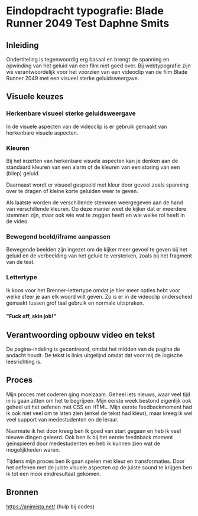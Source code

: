 # Eindopdracht typografie: Blade Runner 2049 Test Daphne Smits

## Inleiding
Ondertiteling is tegenwoordig erg basaal en brengt de spanning en opwinding van het geluid van een film niet goed over. Bij webtypografie zijn we verantwoordelijk voor het voorzien van een videoclip van de film Blade Runner 2049 met een visueel sterke geluidsweergave. 

## Visuele keuzes 
### Herkenbare visueel sterke geluidsweergave
In de visuele aspecten van de videoclip is er gebruik gemaakt van herkenbare visuele aspecten. 

### Kleuren
Bij het inzetten van herkenbare visuele aspecten kan je denken aan de standaard kleuren van een alarm of de kleuren van een storing van een (bliep) geluid. 

Daarnaast wordt er visueel gespeeld met kleur door gevoel zoals spanning over te dragen of kleine korte geluiden weer te geven.

Als laatste worden de verschillende stemmen weergegeven aan de hand van verschillende kleuren. Op deze manier weet de kijker dat er meerdere stemmen zijn, maar ook wie wat te zeggen heeft en wie welke rol heeft in de video.

### Bewegend beeld/iframe aanpassen
Bewegende beelden zijn ingezet om de kijker meer gevoel te geven bij het geluid en de verbeelding van het geluid te versterken, zoals bij het fragment van de test. 

[](/images.typo/Test.png) 

### Lettertype
Ik koos voor het Brenner-lettertype omdat je hier meer opties hebt voor welke sfeer je aan elk woord wilt geven. Zo is er in de videoclip onderscheid gemaakt tussen grof taal gebruik en normale uitspraken. 

[](/images.typo/Grof.png) 

#### "Fuck off, skin job!" 

## Verantwoording opbouw video en tekst
De pagina-indeling is gecentreerd, omdat het midden van de pagina de andacht houdt. De tekst is links uitgelijnd omdat dat voor mij de logische leesrichting is.

## Proces
Mijn proces met coderen ging moeizaam. Geheel iets nieuws, waar veel tijd in is gaan zitten om het te begrijpen. Mijn eerste week bestond eigenlijk ook geheel uit het oefenen met CSS en HTML. Mijn eerste feedbackmoment had ik ook niet veel om te laten zien (enkel de tekst had kleur), maar kreeg ik wel veel support van medestudenten en de leraar.

Naarmate ik het door kreeg ben ik goed van start gegaan en heb ik veel nieuwe dingen geleerd. Ook ben ik bij het eerste feednback moment geinspieerd door medestudenten en heb ik kunnen zien wat de mogelijkheden waren. 

Tijdens mijn proces ben ik gaan spelen met kleur en transformaties. Door het oefenen met de juiste visuele aspecten op de juiste sound te krijgen ben ik tot een mooi eindresultaat gekomen. 

## Bronnen
https://animista.net/ (hulp bij codes)
